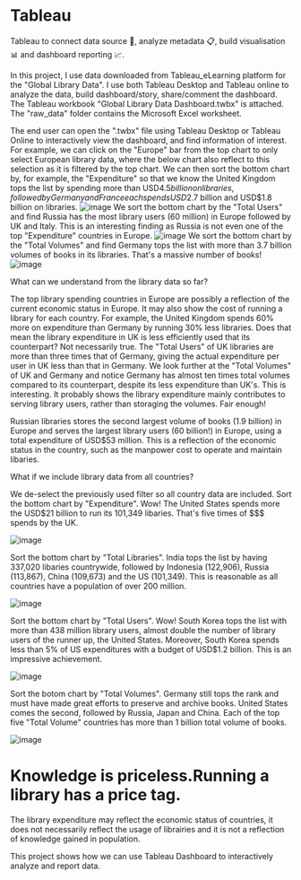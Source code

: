 # Tableau
Tableau to connect data source :open_file_folder:, analyze metadata :clipboard:, build visualisation :bar_chart: and dashboard reporting :chart_with_upwards_trend:.

In this project, I use data downloaded from Tableau_eLearning platform for the "Global Library Data". I use both Tableau Desktop and Tableau online to analyze the data, build dashboard/story, share/comment the dashboard. The Tableau workbook "Global Library Data Dashboard.twbx" is attached. The "raw_data"  folder contains the Microsoft Excel worksheet.

The end user can open the ".twbx" file using Tableau Desktop or Tableau Online to interactively view the dashboard, and find information of interest. For example, we can click on the "Europe" bar from the top chart to only select European library data, where the below chart also reflect to this selection as it is filtered by the top chart. We can then sort the bottom chart by, for example, the "Expenditure" so that we know the United Kingdom tops the list by spending more than USD$4.5 billion on libraries, followed by Germany and France each spends USD$2.7 billion and USD$1.8 billion on libraries.
![image](https://user-images.githubusercontent.com/76986018/147400882-61230642-5454-4d2e-aefa-776558793b58.png)
We sort the bottom chart by the "Total Users" and find Russia has the most library users (60 million) in Europe followed by UK and Italy. This is an interesting finding as Russia is not even one of the top "Expenditure" countries in Europe.
![image](https://user-images.githubusercontent.com/76986018/147401059-3943a483-f8a1-4989-85fe-0c0e9aa607cc.png)
We sort the bottom chart by the "Total Volumes" and find Germany tops the list with more than 3.7 billion volumes of books in its libraries. That's a massive number of books!
![image](https://user-images.githubusercontent.com/76986018/147401209-7399555e-5603-4138-8490-f1da900999d3.png)

What can we understand from the library data so far?

The top library spending countries in Europe are possibly a reflection of the current economic status in Europe. It may also show the cost of running a library for each country. For example, the United Kingdom spends 60% more on expenditure than Germany by running 30% less libraries. Does that mean the library expenditure in UK is less efficiently used that its counterpart? Not necessarily true. The "Total Users" of UK libraries are more than three times that of Germany, giving the actual expenditure per user in UK less than that in Germany. We look further at the "Total Volumes" of UK and Germany and notice Germany has almost ten times total volumes compared to its counterpart, despite its less expenditure than UK's. This is interesting. It probably shows the library expenditure mainly contributes to serving library users, rather than storaging the volumes. Fair enough!

Russian libraries stores the second largest volume of books (1.9 billion) in Europe and serves the largest library users (60 billion!) in Europe, using a total expenditure of USD$53 million. This is a reflection of the economic status in the country, such as the manpower cost to operate and maintain libaries.

What if we include library data from all countries?

We de-select the previously used filter so all country data are included.
Sort the bottom chart by "Expenditure". Wow! The United States spends more the USD$21 billion to run its 101,349 libaries. That's five times of $$$ spends by the UK.

![image](https://user-images.githubusercontent.com/76986018/147401809-3df69b29-093d-4dfb-a883-77e809936551.png)

Sort the bottom chart by "Total Libraries". India tops the list by having 337,020 libaries countrywide, followed by Indonesia (122,906), Russia (113,867), China (109,673) and the US (101,349). This is reasonable as all countries have a population of over 200 million.

![image](https://user-images.githubusercontent.com/76986018/147401997-83080966-ae7a-492b-a5dc-98871e8afa89.png)

Sort the bottom chart by "Total Users". Wow! South Korea tops the list with more than 438 million library users, almost double the number of library users of the runner up, the United States. Moreover, South Korea spends less than 5% of US expenditures with a budget of USD$1.2 billion. This is an impressive achievement.

![image](https://user-images.githubusercontent.com/76986018/147402036-f50cda3c-1555-40c0-8c67-d16a9a533bdc.png)

Sort the botom chart by "Total Volumes". Germany still tops the rank and must have made great efforts to preserve and archive books. United States comes the second, followed by Russia, Japan and China. Each of the top five "Total Volume" countries has more than 1 billion total volume of books.

![image](https://user-images.githubusercontent.com/76986018/147402096-771e14a8-d63f-4348-838a-7e3b55f17ad9.png)

# Knowledge is priceless.Running a library has a price tag.

The library expenditure may reflect the economic status of countries, it does not necessarily reflect the usage of librairies and it is not a reflection of knowledge gained in population.

This project shows how we can use Tableau Dashboard to interactively analyze and report data.

